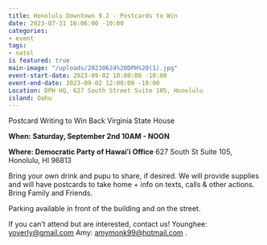 ```yaml
---
title: Honolulu Downtown 9.2 - Postcards to Win
date: 2023-07-31 16:06:00 -10:00
categories:
- event
tags:
- natel
is featured: true
main-image: "/uploads/20230624%20DPH%20(1).jpg"
event-start-date: 2023-09-02 10:00:00 -10:00
event-end-date: 2023-09-02 12:00:00 -10:00
Location: DPH HQ, 627 South Street Suite 105, Honolulu
island: Oahu
---
```


Postcard Writing to Win Back Virginia State House

**When: Saturday, September 2nd 10AM - NOON**

**Where: Democratic Party of Hawaiʻi Office** 627 South St Suite 105, Honolulu, HI 96813

Bring your own drink and pupu to share, if desired. We will provide supplies and will have postcards to take home + info on texts, calls & other actions. Bring Family and Friends.

Parking available in front of the building and on the street.

If you can’t attend but are interested, contact us! Younghee: yoverly@gmail.com Amy: amymonk99@hotmail.com .